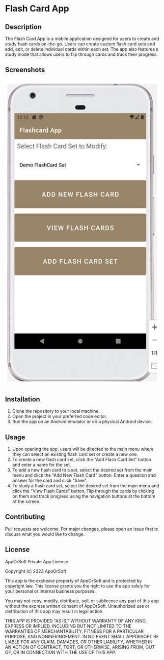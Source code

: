 # Flash Card App

## Description
The Flash Card App is a mobile application designed for users to create and study flash cards on-the-go. Users can create custom flash card sets and add, edit, or delete individual cards within each set. The app also features a study mode that allows users to flip through cards and track their progress.

## Screenshots
![Screenshot 1](https://raw.githubusercontent.com/georgeschultz1998/flashcardapp/main/demoimages/Snip20230417_168.png)

## Installation
1. Clone the repository to your local machine.
2. Open the project in your preferred code editor.
3. Run the app on an Android emulator or on a physical Android device.

## Usage
1. Upon opening the app, users will be directed to the main menu where they can select an existing flash card set or create a new one.
2. To create a new flash card set, click the "Add Flash Card Set" button and enter a name for the set.
3. To add a new flash card to a set, select the desired set from the main menu and click the "Add New Flash Card" button. Enter a question and answer for the card and click "Save".
4. To study a flash card set, select the desired set from the main menu and click the "View Flash Cards" button. Flip through the cards by clicking on them and track progress using the navigation buttons at the bottom of the screen.

## Contributing
Pull requests are welcome. For major changes, please open an issue first to discuss what you would like to change.

## License
AppOrSoft Private App License

Copyright (c) 2023 AppOrSoft

This app is the exclusive property of AppOrSoft and is protected by copyright law. This license grants you the right to use the app solely for your personal or internal business purposes.

You may not copy, modify, distribute, sell, or sublicense any part of this app without the express written consent of AppOrSoft. Unauthorized use or distribution of this app may result in legal action.

THIS APP IS PROVIDED "AS IS," WITHOUT WARRANTY OF ANY KIND, EXPRESS OR IMPLIED, INCLUDING BUT NOT LIMITED TO THE WARRANTIES OF MERCHANTABILITY, FITNESS FOR A PARTICULAR PURPOSE, AND NONINFRINGEMENT. IN NO EVENT SHALL APPORSOFT BE LIABLE FOR ANY CLAIM, DAMAGES, OR OTHER LIABILITY, WHETHER IN AN ACTION OF CONTRACT, TORT, OR OTHERWISE, ARISING FROM, OUT OF, OR IN CONNECTION WITH THE USE OF THIS APP.
